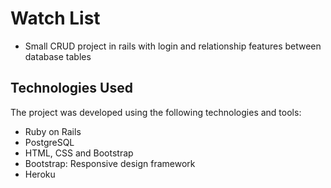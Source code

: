 # Watch List

* Small CRUD project in rails with login and relationship features between database tables

## Technologies Used

The project was developed using the following technologies and tools:

- Ruby on Rails
- PostgreSQL
- HTML, CSS and Bootstrap
- Bootstrap: Responsive design framework
- Heroku

